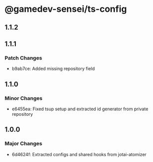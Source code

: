 # @gamedev-sensei/ts-config

## 1.1.2

## 1.1.1

### Patch Changes

- b9ab7ce: Added missing repository field

## 1.1.0

### Minor Changes

- e6455ea: Fixed tsup setup and extracted id generator from private repository

## 1.0.0

### Major Changes

- 6d4624f: Extracted configs and shared hooks from jotai-atomizer
